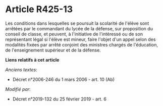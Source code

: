 # Article R425-13

Les conditions dans lesquelles se poursuit la scolarité de l'élève sont arrêtées par le commandant du lycée de la défense,
sur proposition du conseil de classe, et peuvent, à l'initiative de l'intéressé ou de son représentant légal si l'élève est
mineur, faire l'objet d'un appel selon des modalités fixées par arrêté conjoint des ministres chargés de l'éducation, de
l'enseignement supérieur et de la défense.

**Liens relatifs à cet article**

_Anciens textes_:

  - Décret n°2006-246 du 1 mars 2006 - art. 10 (Ab)

_Modifié par_:

  - Décret n°2019-132 du 25 février 2019 - art. 6

